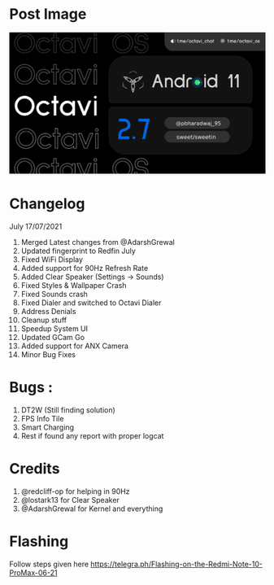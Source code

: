 # Post Image
![Alt text](images/octavi/2.7.jpg)

# Changelog
July 17/07/2021 
1. Merged Latest changes from @AdarshGrewal 
2. Updated fingerprint to Redfin July 
3. Fixed WiFi Display 
4. Added support for 90Hz Refresh Rate 
5. Added Clear Speaker (Settings -> Sounds) 
6. Fixed Styles & Wallpaper Crash 
7. Fixed Sounds crash 
8. Fixed Dialer and switched to Octavi Dialer 
9. Address Denials 
10. Cleanup stuff 
11. Speedup System UI 
12. Updated GCam Go 
13. Added support for ANX Camera 
14. Minor Bug Fixes 

# Bugs : 
1. DT2W (Still finding solution) 
2. FPS Info Tile 
3. Smart Charging 
4. Rest if found any report with proper logcat

# Credits
1. @redcliff-op for helping in 90Hz 
2. @lostark13 for Clear Speaker 
3. @AdarshGrewal for Kernel and everything

# Flashing
Follow steps given here 
https://telegra.ph/Flashing-on-the-Redmi-Note-10-ProMax-06-21
